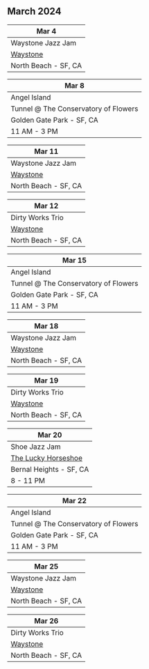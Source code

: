 ## March 2024

| Mar 4
| -
| Waystone Jazz Jam
| <a href="https://www.waystonesf.com" target="new">Waystone</a>
| North Beach - SF, CA

| Mar 8
|-
| Angel Island
| Tunnel @ The Conservatory of Flowers
| Golden Gate Park - SF, CA
| 11 AM - 3 PM

| Mar 11
| -
| Waystone Jazz Jam
| <a href="https://www.waystonesf.com" target="new">Waystone</a>
| North Beach - SF, CA

| Mar 12
| -
| Dirty Works Trio
| <a href="https://www.waystonesf.com" target="new">Waystone</a>
| North Beach - SF, CA

| Mar 15
|-
| Angel Island
| Tunnel @ The Conservatory of Flowers
| Golden Gate Park - SF, CA
| 11 AM - 3 PM

| Mar 18
| -
| Waystone Jazz Jam
| <a href="https://www.waystonesf.com" target="new">Waystone</a>
| North Beach - SF, CA

| Mar 19
| -
| Dirty Works Trio
| <a href="https://www.waystonesf.com" target="new">Waystone</a>
| North Beach - SF, CA

| Mar 20
|-
| Shoe Jazz Jam
| <a href="https://www.theluckyhorseshoebar.com/" target="Shoe">The Lucky Horseshoe</a>
| Bernal Heights - SF, CA
| 8 - 11 PM

| Mar 22
|-
| Angel Island
| Tunnel @ The Conservatory of Flowers
| Golden Gate Park - SF, CA
| 11 AM - 3 PM

| Mar 25
| -
| Waystone Jazz Jam
| <a href="https://www.waystonesf.com" target="new">Waystone</a>
| North Beach - SF, CA

| Mar 26
| -
| Dirty Works Trio
| <a href="https://www.waystonesf.com" target="new">Waystone</a>
| North Beach - SF, CA
